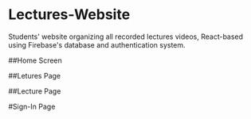 # Lectures-Website

Students' website organizing all recorded lectures videos, React-based using Firebase's database and authentication system.

##Home Screen


##Letures Page


##Lecture Page


#Sign-In Page
